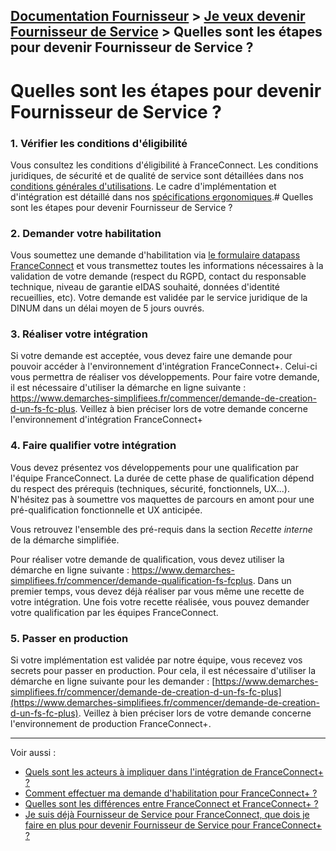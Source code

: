 [Documentation Fournisseur](../README.md) > [Je veux devenir Fournisseur de Service](README.md) > Quelles sont les étapes pour devenir Fournisseur de Service ? 
---

# Quelles sont les étapes pour devenir Fournisseur de Service ? 

### 1. Vérifier les conditions d'éligibilité 

Vous consultez les conditions d'éligibilité à FranceConnect. Les conditions juridiques, de sécurité et de qualité de service sont détaillées dans nos 
<a href="https://partenaires.franceconnect.gouv.fr/cgu" rel="noreferrer noopener" target="_blank" title="Conditions Générales d'Utilisation FranceConnect - nouvelle fenêtre">conditions générales d'utilisations</a>. Le cadre d'implémentation et d'intégration est détaillé dans nos [spécifications ergonomiques](../technique/technique-boutons-fc.md).# Quelles sont les étapes pour devenir Fournisseur de Service ? 


### 2. Demander votre habilitation 

Vous soumettez une demande d'habilitation  via <a href="https://datapass.api.gouv.fr/franceconnect" rel="noreferrer noopener" target="_blank" title="Datapass FranceConnect - nouvelle fenêtre">le formulaire datapass FranceConnect</a> et vous transmettez toutes les informations nécessaires à la validation de votre demande (respect du RGPD, contact du responsable technique, niveau de garantie eIDAS souhaité, données d'identité recueillies, etc). Votre demande est validée par le service juridique de la DINUM dans un délai moyen de 5 jours ouvrés.

### 3. Réaliser votre intégration

Si votre demande est acceptée, vous devez faire une demande pour pouvoir accéder à l'environnement d'intégration FranceConnect+. Celui-ci vous permettra de réaliser vos développements. Pour faire votre demande, il est nécessaire d'utiliser la démarche en ligne suivante : https://www.demarches-simplifiees.fr/commencer/demande-de-creation-d-un-fs-fc-plus. Veillez à bien préciser lors de votre demande concerne l'environnement d'intégration FranceConnect+

### 4. Faire qualifier votre intégration

Vous devez présentez vos développements pour une qualification par l'équipe FranceConnect. La durée de cette phase de qualification dépend du respect des prérequis (techniques, sécurité, fonctionnels, UX...). N'hésitez pas à soumettre vos maquettes de parcours en amont pour une pré-qualification fonctionnelle et UX anticipée. 

Vous retrouvez l'ensemble des pré-requis dans la section *Recette interne* de la démarche simplifiée.

Pour réaliser votre demande de qualification, vous devez utiliser la démarche en ligne suivante : https://www.demarches-simplifiees.fr/commencer/demande-qualification-fs-fcplus. Dans un premier temps, vous devez déjà réaliser par vous même une recette de votre intégration. Une fois votre recette réalisée, vous pouvez demander votre qualification par les équipes FranceConnect.


### 5. Passer en production 

Si votre implémentation est validée par notre équipe, vous recevez vos secrets pour passer en production. Pour cela, il est nécessaire d'utiliser la démarche en ligne suivante pour les demander : [https://www.demarches-simplifiees.fr/commencer/demande-de-creation-d-un-fs-fc-plus](https://www.demarches-simplifiees.fr/commencer/demande-de-creation-d-un-fs-fc-plus). Veillez à bien préciser lors de votre demande concerne l'environnement de production FranceConnect+.

---

Voir aussi : 
- [Quels sont les acteurs à impliquer dans l'intégration de FranceConnect+ ?](pilotage-demarches-acteurs.md)
- [Comment effectuer ma demande d'habilitation pour FranceConnect+ ?](../projet/projet-datapass.md)
- [Quelles sont les différences entre FranceConnect et FranceConnect+ ?](./pilotage-differences-fc-fc%2B.md)
- [Je suis déjà Fournisseur de Service pour FranceConnect, que dois je faire en plus pour devenir Fournisseur de Service pour FranceConnect+ ?](./pilotage-integrer-fc%2B-apres-fc.md)